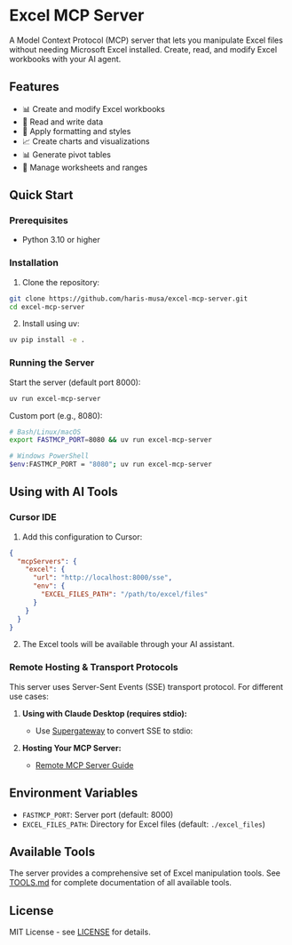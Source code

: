 # Excel MCP Server

A Model Context Protocol (MCP) server that lets you manipulate Excel files without needing Microsoft Excel installed. Create, read, and modify Excel workbooks with your AI agent.

## Features

- 📊 Create and modify Excel workbooks
- 📝 Read and write data
- 🎨 Apply formatting and styles
- 📈 Create charts and visualizations
- 📊 Generate pivot tables
- 🔄 Manage worksheets and ranges

## Quick Start

### Prerequisites

- Python 3.10 or higher

### Installation

1. Clone the repository:
```bash
git clone https://github.com/haris-musa/excel-mcp-server.git
cd excel-mcp-server
```

2. Install using uv:
```bash
uv pip install -e .
```

### Running the Server

Start the server (default port 8000):
```bash
uv run excel-mcp-server
```

Custom port (e.g., 8080):

```bash
# Bash/Linux/macOS
export FASTMCP_PORT=8080 && uv run excel-mcp-server

# Windows PowerShell
$env:FASTMCP_PORT = "8080"; uv run excel-mcp-server
```

## Using with AI Tools

### Cursor IDE

1. Add this configuration to Cursor:
```json
{
  "mcpServers": {
    "excel": {
      "url": "http://localhost:8000/sse",
      "env": {
        "EXCEL_FILES_PATH": "/path/to/excel/files"
      }
    }
  }
}
```

2. The Excel tools will be available through your AI assistant.

### Remote Hosting & Transport Protocols

This server uses Server-Sent Events (SSE) transport protocol. For different use cases:

1. **Using with Claude Desktop (requires stdio):**
   - Use [Supergateway](https://github.com/supercorp-ai/supergateway) to convert SSE to stdio:

2. **Hosting Your MCP Server:**
   - [Remote MCP Server Guide](https://developers.cloudflare.com/agents/guides/remote-mcp-server/)

## Environment Variables

- `FASTMCP_PORT`: Server port (default: 8000)
- `EXCEL_FILES_PATH`: Directory for Excel files (default: `./excel_files`)

## Available Tools

The server provides a comprehensive set of Excel manipulation tools. See [TOOLS.md](TOOLS.md) for complete documentation of all available tools.

## License

MIT License - see [LICENSE](LICENSE) for details.
